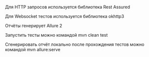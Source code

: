 


Для HTTP запросов используется библиотека Rest Assured


Для Websocket тестов используется библиотека okhttp3


Отчёты генерирует Allure 2

Запустить тесты можно командой mvn clean test


Сгенерировать отчёт локально после прохождения тестов можно командой mvn allure:serve
